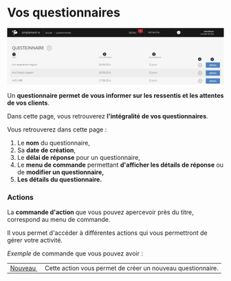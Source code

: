 # Vos questionnaires


![index-screenshotfionajoupilancom20150812093713](images/index-screenshotfionajoupilancom20150812093713.png)


<p>Un <strong>questionnaire permet de vous informer sur les ressentis et les attentes de vos clients</strong>.</p>
<p>Dans cette page, vous retrouverez <strong>l'int&eacute;gralit&eacute; de vos questionnaires</strong>.</p>
<p>Vous retrouverez dans cette page :</p>
<ol>
<li>Le <strong>nom</strong> du questionnaire,</li>
<li>Sa <strong>date de cr&eacute;ation</strong>,</li>
<li>Le <strong>d&eacute;lai de r&eacute;ponse</strong> pour un questionnaire,</li>
<li>Le <strong>menu de commande</strong> permettant <strong>d'afficher les d&eacute;tails de r&eacute;ponse</strong> ou de <strong>modifier un questionnaire,</strong></li>
<li><strong>Les d&eacute;tails du questionnaire.</strong></li>
</ol>
<h3>Actions</h3>
<p>La&nbsp;<strong>commande d'action&nbsp;</strong>que vous pouvez apercevoir pr&egrave;s du titre, correspond au menu de commande.</p>
<p>Il vous permet d'acc&eacute;der &agrave; diff&eacute;rentes actions qui vous permettront de g&eacute;rer votre activit&eacute;.</p>
<p><em>Exemple</em> de commande que vous pouvez avoir :</p>
<table>
<tbody>
<tr>
<td><a href="/fr-fr/office/gestion-commerciale/commercial/questionnaires/NouveauQuestionnaire.aspx">Nouveau&nbsp;</a></td>
<td>&nbsp;Cette action vous permet de cr&eacute;er un nouveau questionnaire.</td>
</tr>
</tbody>
</table>


